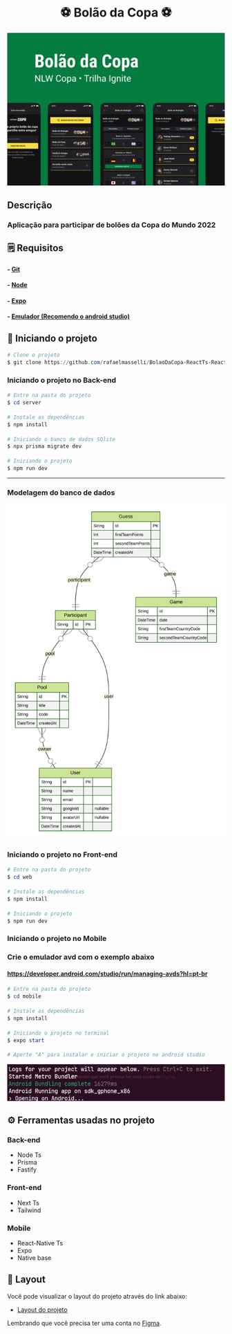 <h1 align="center">⚽ Bolão da Copa ⚽</h1

![Capa do projeto NLW Copa](/.github/Capa.png)

## Descrição

### Aplicação para participar de bolões da Copa do Mundo 2022

## 🗒️ Requisitos

#### - [Git](https://git-scm.com/)

#### - [Node](https://nodejs.org/en/)

#### - [Expo](https://docs.expo.dev/)

#### - [Emulador (Recomendo o android studio)](https://developer.android.com/studio)

## 👾 Iniciando o projeto

```powershell
# Clone o projeto
$ git clone https://github.com/rafaelmasselli/BolaoDaCopa-ReactTs-ReactNativeTs-NodeTs
```

### Iniciando o projeto no Back-end

```powershell
# Entre na pasta do projeto
$ cd server

# Instale as dependências
$ npm install

# Iniciando o banco de dados SQlite
$ npx prisma migrate dev

# Iniciando o projeto
$ npm run dev
```

<hr>

### Modelagem do banco de dados

![Banco de dados](/.github/ERD.svg)

### Iniciando o projeto no Front-end

```powershell
# Entre na pasta do projeto
$ cd web

# Instale as dependências
$ npm install

# Iniciando o projeto
$ npm run dev
```

### Iniciando o projeto no Mobile

### Crie o emulador avd com o exemplo abaixo

#### https://developer.android.com/studio/run/managing-avds?hl=pt-br

```powershell
# Entre na pasta do projeto
$ cd mobile

# Instale as dependências
$ npm install

# Iniciando o projeto no terminal
$ expo start

# Aperte "A" para instalar e iniciar o projeto no android studio
```

![Expo startando](/.github/expoStart.png)

## ⚙️ Ferramentas usadas no projeto

### Back-end

- Node Ts
- Prisma
- Fastify

### Front-end

- Next Ts
- Tailwind

### Mobile

- React-Native Ts
- Expo
- Native base

## 🔖 Layout

Você pode visualizar o layout do projeto através do link abaixo:

- [Layout do projeto](https://www.figma.com/community/file/1169028343875283461)

Lembrando que você precisa ter uma conta no [Figma](http://figma.com/).
